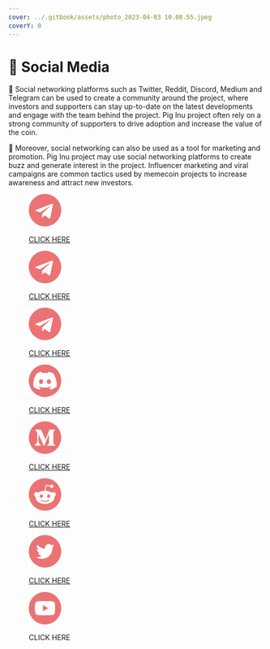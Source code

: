 ```yaml
---
cover: ../.gitbook/assets/photo_2023-04-03 10.08.55.jpeg
coverY: 0
---
```


# 🐽 Social Media

🐷 Social networking platforms such as Twitter, Reddit, Discord, Medium and Telegram can be used to create a community around the project, where investors and supporters can stay up-to-date on the latest developments and engage with the team behind the project. Pig Inu project often rely on a strong community of supporters to drive adoption and increase the value of the coin.

🐷 Moreover, social networking can also be used as a tool for marketing and promotion. Pig Inu project may use social networking platforms to create buzz and generate interest in the project. Influencer marketing and viral campaigns are common tactics used by memecoin  projects to increase awareness and attract new investors.

<div>

<figure><img src="../.gitbook/assets/telegram.png" alt=""><figcaption><p><a href="https://t.me/RealPigInu">CLICK HERE</a></p></figcaption></figure>

 

<figure><img src="../.gitbook/assets/telegram.png" alt=""><figcaption><p><a href="https://t.me/RealPigInu_ANN">CLICK HERE</a></p></figcaption></figure>

 

<figure><img src="../.gitbook/assets/telegram.png" alt=""><figcaption><p><a href="https://t.me/RealPigInu_CN">CLICK HERE </a></p></figcaption></figure>

 

<figure><img src="../.gitbook/assets/discordia.png" alt=""><figcaption><p><a href="https://discord.gg/kzZB7h8mMz">CLICK HERE</a></p></figcaption></figure>

 

<figure><img src="../.gitbook/assets/medium.png" alt=""><figcaption><p><a href="https://medium.com/@piginu">CLICK HERE</a></p></figcaption></figure>

 

<figure><img src="../.gitbook/assets/reddit.png" alt=""><figcaption><p><a href="https://www.reddit.com/user/Piginu">CLICK HERE</a></p></figcaption></figure>

 

<figure><img src="../.gitbook/assets/twitter.png" alt=""><figcaption><p><a href="https://twitter.com/PigInu_">CLICK HERE</a></p></figcaption></figure>

 

<figure><img src="../.gitbook/assets/youtube.png" alt=""><figcaption><p>CLICK HERE</p></figcaption></figure>

</div>

